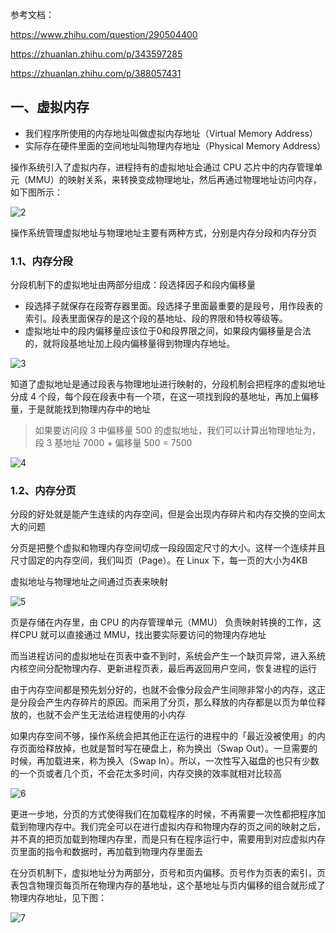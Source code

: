 参考文档：

https://www.zhihu.com/question/290504400

https://zhuanlan.zhihu.com/p/343597285

https://zhuanlan.zhihu.com/p/388057431

## 一、虚拟内存

- 我们程序所使用的内存地址叫做虚拟内存地址（Virtual Memory Address）
- 实际存在硬件里面的空间地址叫物理内存地址（Physical Memory Address）

操作系统引入了虚拟内存，进程持有的虚拟地址会通过 CPU 芯片中的内存管理单元（MMU）的映射关系，来转换变成物理地址，然后再通过物理地址访问内存，如下图所示：

![2](D:\notes\system-notes\资源\2.jpg)

操作系统管理虚拟地址与物理地址主要有两种方式，分别是内存分段和内存分页

### 1.1、内存分段

分段机制下的虚拟地址由两部分组成：段选择因子和段内偏移量

- 段选择子就保存在段寄存器里面。段选择子里面最重要的是段号，用作段表的索引。段表里面保存的是这个段的基地址、段的界限和特权等级等。
- 虚拟地址中的段内偏移量应该位于0和段界限之间，如果段内偏移量是合法的，就将段基地址加上段内偏移量得到物理内存地址。

![3](D:\notes\system-notes\资源\3.jpg)

知道了虚拟地址是通过段表与物理地址进行映射的，分段机制会把程序的虚拟地址分成 4 个段，每个段在段表中有一个项，在这一项找到段的基地址，再加上偏移量，于是就能找到物理内存中的地址

> 如果要访问段 3 中偏移量 500 的虚拟地址，我们可以计算出物理地址为，段 3 基地址 7000 + 偏移量 500 = 7500

![4](D:\notes\system-notes\资源\4.jpg)

### 1.2、内存分页

分段的好处就是能产生连续的内存空间，但是会出现内存碎片和内存交换的空间太大的问题

分页是把整个虚拟和物理内存空间切成一段段固定尺寸的大小。这样一个连续并且尺寸固定的内存空间，我们叫页（Page）。在 Linux 下，每一页的大小为4KB

虚拟地址与物理地址之间通过页表来映射

![5](D:\notes\system-notes\资源\5.jpg)

页是存储在内存里，由 CPU 的内存管理单元（MMU） 负责映射转换的工作，这样CPU 就可以直接通过 MMU，找出要实际要访问的物理内存地址

而当进程访问的虚拟地址在页表中查不到时，系统会产生一个缺页异常，进入系统内核空间分配物理内存、更新进程页表，最后再返回用户空间，恢复进程的运行

由于内存空间都是预先划分好的，也就不会像分段会产生间隙非常小的内存，这正是分段会产生内存碎片的原因。而采用了分页，那么释放的内存都是以页为单位释放的，也就不会产生无法给进程使用的小内存

如果内存空间不够，操作系统会把其他正在运行的进程中的「最近没被使用」的内存页面给释放掉，也就是暂时写在硬盘上，称为换出（Swap Out）。一旦需要的时候，再加载进来，称为换入（Swap In）。所以，一次性写入磁盘的也只有少数的一个页或者几个页，不会花太多时间，内存交换的效率就相对比较高

![6](D:\notes\system-notes\资源\6.jpg)

更进一步地，分页的方式使得我们在加载程序的时候，不再需要一次性都把程序加载到物理内存中。我们完全可以在进行虚拟内存和物理内存的页之间的映射之后，并不真的把页加载到物理内存里，而是只有在程序运行中，需要用到对应虚拟内存页里面的指令和数据时，再加载到物理内存里面去

在分页机制下，虚拟地址分为两部分，页号和页内偏移。页号作为页表的索引，页表包含物理页每页所在物理内存的基地址，这个基地址与页内偏移的组合就形成了物理内存地址，见下图：

![7](D:\notes\system-notes\资源\7.jpg)











